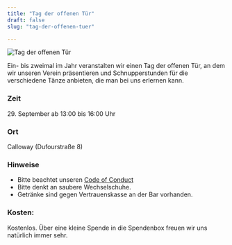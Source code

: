 ```yaml
---
title: "Tag der offenen Tür"
draft: false
slug: "tag-der-offenen-tuer"

---
```


![Tag der offenen Tür](../slider_open_door_09-2024.png)

Ein- bis zweimal im Jahr veranstalten wir einen Tag der offenen Tür, an dem wir unseren Verein präsentieren und Schnupperstunden für die verschiedene Tänze anbieten, die man bei uns erlernen kann.

### Zeit
29\. September ab 13:00 bis 16:00 Uhr

### Ort
Calloway (Dufourstraße 8)

### Hinweise
- Bitte beachtet unseren [Code of Conduct](../Code_of_Conduct_-_Kurse.pdf)
- Bitte denkt an saubere Wechselschuhe.  
- Getränke sind gegen Vertrauenskasse an der Bar vorhanden.  

### Kosten:
Kostenlos. Über eine kleine Spende in die Spendenbox freuen wir uns natürlich immer sehr.
